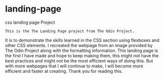 # landing-page
css landing page Project

    This is the The Landing Page project from The Odin Project.
It is to demonstrate the skills learned in the CSS section using flexboxes and other CSS elements.
I recreated the webpage from an image provided by The Odin Project along with the formatting information.
This landing page is the first I have made and hope to keep making them, this might not have the best practices
and might not be the most efficient ways of doing this. But with more webpages that I will continue to make, I will become more efficient and faster at creating. 
Thank you for reading this.

